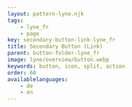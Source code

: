 ```yaml
---
layout: pattern-lyne.njk
tags: 
    - lyne_fr
    - page
key: secondary-button-link-lyne_fr
title: Secondary Button (Link)
parent: button-folder-lyne_fr
image: lyne/overview/button.webp
keywords: button, icon, split, action
order: 60
availablelanguages: 
    - de
    - en
---
```

